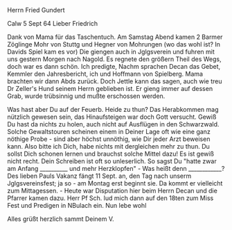 Herrn Fried Gundert

 Calw 5 Sept 64
Lieber Friedrich

Dank von Mama für das Taschentuch. Am Samstag Abend kamen 2 Barmer Zöglinge Mohr von Stuttg und Hegner von Mohrungen (wo das wohl ist? In Davids Spiel kam es vor) Die giengen auch in Jglgsverein und fuhren mit uns gestern Morgen nach Nagold. Es regnete den größern Theil des Wegs, doch war es dann schön. Ich predigte, Nachm sprachen Decan das Gebet, Kemmler den Jahresbericht, ich und Hoffmann von Spielberg. Mama brachten wir dann Abds zurück. Doch Jettle kann das sagen, auch wie treu Dr Zeller's Hund seinem Herrn geblieben ist. Er gieng immer auf dessen Grab, wurde trübsinnig und mußte erschossen werden.

Was hast aber Du auf der Feuerb. Heide zu thun? Das Herabkommen mag nützlich gewesen sein, das Hinaufsteigen war doch Gott versucht. Gewiß Du hast da nichts zu holen, auch nicht auf Ausflügen in den Schwarzwald. Solche Gewaltstouren scheinen einem in Deiner Lage oft wie eine ganz nöthige Probe - sind aber höchst unnöthig, wie Dir jeder Arzt beweisen kann. Also bitte ich Dich, habe nichts mit dergleichen mehr zu thun. Du sollst Dich schonen lernen und brauchst solche Mittel dazu! Es ist gewiß nicht recht. Dein Schreiben ist oft so unleserlich. So sagst Du "hatte zwar am Anfang __________ und mehr Herzklopfen" - Was heißt denn ____________? Des lieben Pauls Vakanz fängt 11 Sept. an, den Tag nach unserm Jglgsvereinsfest; ja so - am Montag erst beginnt sie. Da kommt er vielleicht zum Mittagessen. - Heute war Disputation hier beim Herrn Decan und die Pfarrer kamen dazu. Herr Pf Sch. lud mich dann auf den 18ten zum Miss Fest und Predigen in NBulach ein. Nun lebe wohl

Alles grüßt herzlich sammt
 Deinem V.

